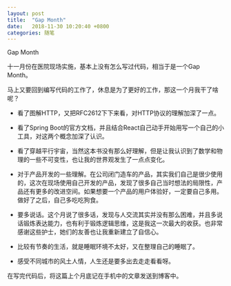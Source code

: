 ```yaml
---
layout: post
title:  "Gap Month"
date:   2018-11-30 10:20:40 +0800
categories: 随笔 
---
```


Gap Month

十一月份在医院现场实施，基本上没有怎么写过代码，相当于是一个Gap Month。

马上又要回到编写代码的工作了，休息是为了更好的工作，那这一个月我干了啥呢？

* 看了图解HTTP，又把RFC2612下下来看，对HTTP协议的理解加深了一点。

* 看了Spring Boot的官方文档，并且结合React自己动手开始用写一个自己的小工具，对这两个概念加深了认识。

* 看了穿越平行宇宙，当然这本书没有那么好理解，但是让我认识到了数学和物理的一些不可变性，也让我的世界观发生了一点点变化。

* 对于产品开发的一些理解。在公司闭门造车的产品，其实我们自己是很少使用的，这次在现场使用自己开发的产品，发现了很多自己当时想法的局限性，产品还有更多的改进空间。如果想要一个产品的用户体验好，一定要自己多用。做好了之后，自己多吃吃狗食。

* 要多说话。这个月说了很多话，发现与人交流其实并没有那么困难，并且多说话锻炼表达能力，也有利于锻炼逻辑思维，这是我这一次最大的收获。也非常感谢这些护士，她们的友善也让我重新建立了自信心。

* 比较有节奏的生活，就是睡眠环境不太好，又在整理自己的睡眠了。

* 感受不同城市的风土人情，人生还是要多出去走走看看呀。

在写完代码后，将这篇上个月底记在手机中的文章发送到博客中。